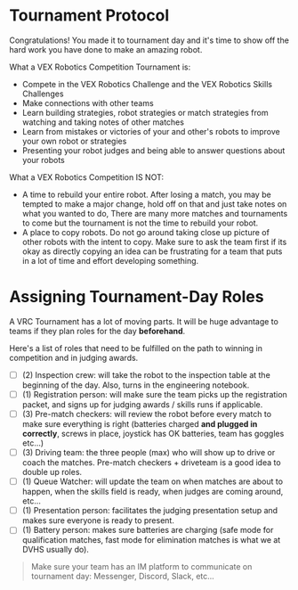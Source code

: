 # Tournament Protocol

Congratulations! You made it to tournament day and it's time to show off the hard work you have done to make an amazing robot.

What a VEX Robotics Competition Tournament is:
- Compete in the VEX Robotics Challenge and the VEX Robotics Skills Challenges
- Make connections with other teams
- Learn building strategies, robot strategies or match strategies from watching and taking notes of other matches
- Learn from mistakes or victories of your and other's robots to improve your own robot or strategies
- Presenting your robot judges and being able to answer questions about your robots

What a VEX Robotics Competition IS NOT:
- A time to rebuild your entire robot. After losing a match, you may be tempted to make a major change, hold off on that and just take notes on what you wanted to do, There are many more matches and tournaments to come but the tournament is not the time to rebuild your robot.
- A place to copy robots. Do not go around taking close up picture of other robots with the intent to copy. Make sure to ask the team first if its okay as directly copying an idea can be frustrating for a team that puts in a lot of time and effort developing something.

# Assigning Tournament-Day Roles
A VRC Tournament has a lot of moving parts. It will be huge advantage to teams if they plan roles for the day **beforehand**.

Here's a list of roles that need to be fulfilled on the path to winning in competition and in judging awards.
- [ ] (2) Inspection crew: will take the robot to the inspection table at the beginning of the day. Also, turns in the engineering notebook.
- [ ] (1) Registration person: will make sure the team picks up the registration packet, and signs up for judging awards / skills runs if applicable.
- [ ] (3) Pre-match checkers: will review the robot before every match to make sure everything is right (batteries charged **and plugged in correctly**, screws in place, joystick has OK batteries, team has goggles etc...)
- [ ] (3) Driving team: the three people (max) who will show up to drive or coach the matches. Pre-match checkers + driveteam is a good idea to double up roles.
- [ ] (1) Queue Watcher: will update the team on when matches are about to happen, when the skills field is ready, when judges are coming around, etc...
- [ ] (1) Presentation person: facilitates the judging presentation setup and makes sure everyone is ready to present.
- [ ] (1) Battery person: makes sure batteries are charging (safe mode for qualification matches, fast mode for elimination matches is what we at DVHS usually do).

> Make sure your team has an IM platform to communicate on tournament day: Messenger, Discord, Slack, etc... 

